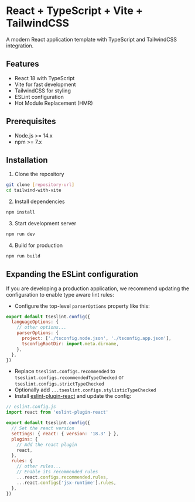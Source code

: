 # React + TypeScript + Vite + TailwindCSS

A modern React application template with TypeScript and TailwindCSS integration.

## Features
- React 18 with TypeScript
- Vite for fast development
- TailwindCSS for styling
- ESLint configuration
- Hot Module Replacement (HMR)

## Prerequisites
- Node.js >= 14.x
- npm >= 7.x

## Installation

1. Clone the repository
```bash
git clone [repository-url]
cd tailwind-with-vite
```

2. Install dependencies
```bash
npm install
```

3. Start development server
```bash
npm run dev
```

4. Build for production
```bash
npm run build
```

## Expanding the ESLint configuration

If you are developing a production application, we recommend updating the configuration to enable type aware lint rules:

- Configure the top-level `parserOptions` property like this:

```js
export default tseslint.config({
  languageOptions: {
    // other options...
    parserOptions: {
      project: ['./tsconfig.node.json', './tsconfig.app.json'],
      tsconfigRootDir: import.meta.dirname,
    },
  },
})
```

- Replace `tseslint.configs.recommended` to `tseslint.configs.recommendedTypeChecked` or `tseslint.configs.strictTypeChecked`
- Optionally add `...tseslint.configs.stylisticTypeChecked`
- Install [eslint-plugin-react](https://github.com/jsx-eslint/eslint-plugin-react) and update the config:

```js
// eslint.config.js
import react from 'eslint-plugin-react'

export default tseslint.config({
  // Set the react version
  settings: { react: { version: '18.3' } },
  plugins: {
    // Add the react plugin
    react,
  },
  rules: {
    // other rules...
    // Enable its recommended rules
    ...react.configs.recommended.rules,
    ...react.configs['jsx-runtime'].rules,
  },
})
```
